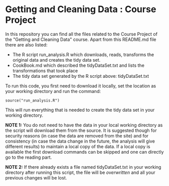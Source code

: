 Getting and Cleaning Data : Course Project
========================================================


In this repository you can find all the files related to the Course Project of the "Getting and Cleaning Data" course. Apart from this README.md file there are also listed:

* The R script run_analysis.R which downloads, reads, transforms the original data and creates the tidy data set.
* CookBook.md which described the tidyDataSet.txt and lists the transformations that took place
* The tidy data set generated by the R script above: tidyDataSet.txt

To run this code, you first need to download it locally, set the location as your working directory and run the command:

```
source("run_analysis.R")

```

This will run everything that is needed to create the tidy data set in your working directory.

**NOTE 1:** You do not need to have the data in your local working directory as the script will download them from the source. It is suggested though for security reasons (in case the data are removed from the site) and for consistency (in case the data change in the future, the analysis will give different results) to maintain a local copy of the data. If a local copy is available the first download commands can be skipped and one can directly go to the reading part.

**NOTE 2:** If there already exists a file named tidyDataSet.txt in your working directory after running this script, the file will be *overwritten* and all your previous changes will be lost.
